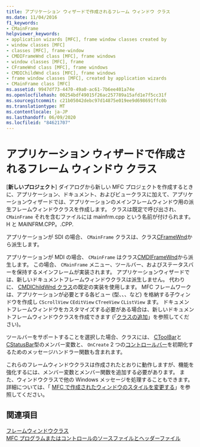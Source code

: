 ```yaml
---
title: アプリケーション ウィザードで作成されるフレーム ウィンドウ クラス
ms.date: 11/04/2016
f1_keywords:
- CMainFrame
helpviewer_keywords:
- application wizards [MFC], frame window classes created by
- window classes [MFC]
- classes [MFC], frame-window
- CMDIFrameWnd class [MFC], frame windows
- window classes [MFC], frame
- CFrameWnd class [MFC], frame windows
- CMDIChildWnd class [MFC], frame windows
- frame window classes [MFC], created by application wizards
- CMainFrame class [MFC]
ms.assetid: 9947df73-4470-49a0-ac61-7b6ee401a74e
ms.openlocfilehash: 00254bdf49015f26ac257789a15afd1e7f5cc31f
ms.sourcegitcommit: c21b05042debc97d14875e019ee9d698691ffc0b
ms.translationtype: MT
ms.contentlocale: ja-JP
ms.lasthandoff: 06/09/2020
ms.locfileid: "84621707"
---
```

# <a name="frame-window-classes-created-by-the-application-wizard"></a>アプリケーション ウィザードで作成されるフレーム ウィンドウ クラス

[**新しいプロジェクト**] ダイアログから新しい MFC プロジェクトを作成するときに、アプリケーション、ドキュメント、およびビュークラスに加えて、アプリケーションウィザードでは、アプリケーションのメインフレームウィンドウ用の派生フレームウィンドウクラスを作成します。 クラスは既定で呼び出され、 `CMainFrame` それを含むファイルには mainfrm.cpp という名前が付けられます。H と MAINFRM.CPP。.CPP.

アプリケーションが SDI の場合、 `CMainFrame` クラスは、クラス[CFrameWnd](reference/cframewnd-class.md)から派生します。

アプリケーションが MDI の場合、 `CMainFrame` はクラス[CMDIFrameWnd](reference/cmdiframewnd-class.md)から派生します。 この場合、 `CMainFrame` メニュー、ツールバー、およびステータスバーを保持するメインフレームが実装されます。 アプリケーションウィザードでは、新しいドキュメントフレームウィンドウクラスは派生しません。 代わりに、 [CMDIChildWnd クラス](reference/cmdichildwnd-class.md)の既定の実装を使用します。 MFC フレームワークは、アプリケーションが必要とする各ビュー (型、、、など) を格納する子ウィンドウを作成し `CScrollView` `CEditView` `CTreeView` `CListView` ます。 ドキュメントフレームウィンドウをカスタマイズする必要がある場合は、新しいドキュメントフレームウィンドウクラスを作成できます (「[クラスの追加](../ide/adding-a-class-visual-cpp.md)」を参照してください)。

ツールバーをサポートすることを選択した場合、クラスには、 [CToolBar](reference/ctoolbar-class.md)と[CStatusBar](reference/cstatusbar-class.md)型のメンバー変数と、 `OnCreate` 2 つの[コントロールバー](control-bars.md)を初期化するためのメッセージハンドラー関数も含まれます。

これらのフレームウィンドウクラスは作成されたとおりに動作しますが、機能を強化するには、メンバー変数とメンバー関数を追加する必要があります。 また、ウィンドウクラスで他の Windows メッセージを処理することもできます。 詳細については、「 [MFC で作成されたウィンドウのスタイルを変更する](changing-the-styles-of-a-window-created-by-mfc.md)」を参照してください。

## <a name="see-also"></a>関連項目

[フレームウィンドウクラス](frame-window-classes.md)<br/>
[MFC プログラムまたはコントロールのソースファイルとヘッダーファイル](../build/reference/mfc-program-or-control-source-and-header-files.md)
